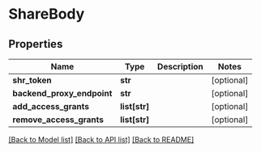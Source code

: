 # ShareBody

## Properties
Name | Type | Description | Notes
------------ | ------------- | ------------- | -------------
**shr_token** | **str** |  | [optional] 
**backend_proxy_endpoint** | **str** |  | [optional] 
**add_access_grants** | **list[str]** |  | [optional] 
**remove_access_grants** | **list[str]** |  | [optional] 

[[Back to Model list]](../README.md#documentation-for-models) [[Back to API list]](../README.md#documentation-for-api-endpoints) [[Back to README]](../README.md)

